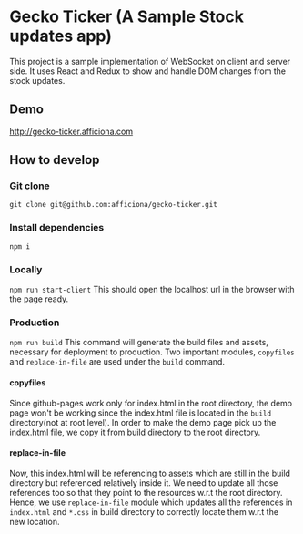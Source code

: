 # Gecko Ticker (A Sample Stock updates app)

This project is a sample implementation of WebSocket on client and server side. It uses React and Redux to show and handle DOM changes from the stock updates.

## Demo
http://gecko-ticker.afficiona.com

## How to develop
### Git clone
`git clone git@github.com:afficiona/gecko-ticker.git`
### Install dependencies
`npm i`

### Locally
`npm run start-client`
This should open the localhost url in the browser with the page ready.

### Production
`npm run build`
This command will generate the build files and assets, necessary for deployment to production. Two important modules, `copyfiles` and `replace-in-file` are used under the `build` command.

#### copyfiles
Since github-pages work only for index.html in the root directory, the demo page won't be working since the index.html file is located in the `build` directory(not at root level). In order to make the demo page pick up the index.html file, we copy it from build directory to the root directory.

#### replace-in-file
Now, this index.html will be referencing to assets which are still in the build directory but referenced relatively inside it. We need to update all those references too so that they point to the resources w.r.t the root directory. Hence, we use `replace-in-file` module which updates all the references in `index.html` and `*.css` in build directory to correctly locate them w.r.t the new location.

